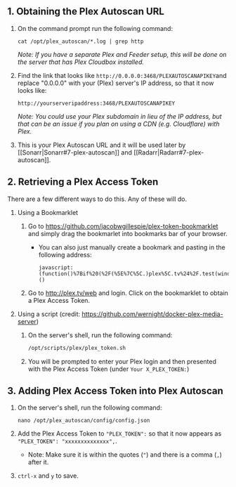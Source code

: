 ## 1. Obtaining the Plex Autoscan URL

1. On the command prompt run the following command:

    ```
    cat /opt/plex_autoscan/*.log | grep http
    ```

    _Note: If you have a separate Plex and Feeder setup, this will be done on the server that has Plex Cloudbox installed._
       

1. Find the link that looks like `http://0.0.0.0:3468/PLEXAUTOSCANAPIKEY`and replace "0.0.0.0" with your (Plex) server's IP address, so that it now looks like:

    ```
   http://yourserveripaddress:3468/PLEXAUTOSCANAPIKEY
   ```
    _Note: You could use your Plex subdomain in lieu of the IP address, but that can be an issue if you plan on using a CDN (e.g. Cloudflare) with Plex._
 
1. This is your Plex Autoscan URL and it will be used later by [[Sonarr|Sonarr#7-plex-autoscan]] and [[Radarr|Radarr#7-plex-autoscan]].

## 2. Retrieving a Plex Access Token

There are a few different ways to do this. Any of these will do. 

1. Using a Bookmarklet

   1. Go to https://github.com/jacobwgillespie/plex-token-bookmarklet and simply drag the bookmarlet into bookmarks bar of your browser. 

      -  You can also just manually create a bookmark and pasting in the following address:

         ```
         javascript:(function()%7Bif%20(%2F(%5E%7C%5C.)plex%5C.tv%24%2F.test(window.location.hostname))%20%7Bprompt('Your%20Plex%20token'%2C%20window.PLEXWEB.myPlexAccessToken%7C%7Cwindow.localStorage.myPlexAccessToken)%7D%20else%20%7Balert('Please%20drag%20this%20link%20to%20your%20bookmark%20bar%20and%20click%20it%20when%20using%20the%20Plex%20Web%20App')%3B%7D%7D)()
          ```

    1.  Go to http://plex.tv/web and login. Click on the bookmarklet to obtain a Plex Access Token.

1. Using a script (credit: https://github.com/wernight/docker-plex-media-server)

   1. On the server's shell, run the following command:

      ```bash
      /opt/scripts/plex/plex_token.sh
      ```
   
   1. You will be prompted to enter your Plex login and then presented with the  Plex Access Token (under `Your X_PLEX_TOKEN:`)


## 3. Adding Plex Access Token into Plex Autoscan

   1. On the server's shell, run the following command:

      ```
      nano /opt/plex_autoscan/config/config.json
      ```
   1. Add the Plex Access Token to `"PLEX_TOKEN":` so that it now appears as `"PLEX_TOKEN": "xxxxxxxxxxxxxx",`.

      - Note: Make sure it is within the quotes (`"`) and there is a comma (`,`) after it.

   1. `ctrl-x` and `y` to save.
